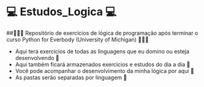 # 💻 Estudos_Logica 💻
##👩🏻‍💻 Repositório de exercícios de lógica de programação após terminar o curso Python for Everbody (University of Michigan) 👩🏻‍💻

- Aqui terá exercicios de todas as linguagens que eu domino ou esteja desenvolvendo 💼
- Aqui também ficará armazenados exercicios e estudos do dia a dia 💼
- Você pode acompanhar o desenvolvimento da minha lógica por aqui 💼
- As pastas serão separadas por linguagem 💼
  
